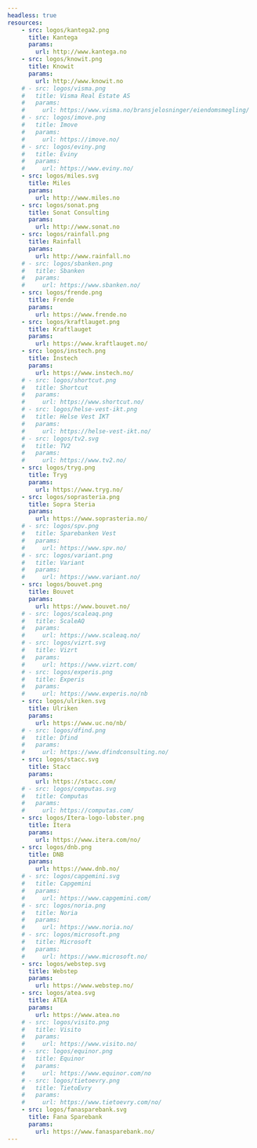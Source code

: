 ```yaml
---
headless: true
resources:
    - src: logos/kantega2.png
      title: Kantega
      params:
        url: http://www.kantega.no
    - src: logos/knowit.png
      title: Knowit
      params:
        url: http://www.knowit.no
    # - src: logos/visma.png
    #   title: Visma Real Estate AS
    #   params:
    #     url: https://www.visma.no/bransjelosninger/eiendomsmegling/
    # - src: logos/imove.png
    #   title: Imove
    #   params:
    #     url: https://imove.no/
    # - src: logos/eviny.png
    #   title: Eviny
    #   params:
    #     url: https://www.eviny.no/
    - src: logos/miles.svg
      title: Miles
      params:
        url: http://www.miles.no
    - src: logos/sonat.png
      title: Sonat Consulting
      params:
        url: http://www.sonat.no
    - src: logos/rainfall.png
      title: Rainfall
      params:
        url: http://www.rainfall.no
    # - src: logos/sbanken.png
    #   title: Sbanken
    #   params:
    #     url: https://www.sbanken.no/
    - src: logos/frende.png
      title: Frende
      params:
        url: https://www.frende.no
    - src: logos/kraftlauget.png
      title: Kraftlauget
      params:
        url: https://www.kraftlauget.no/
    - src: logos/instech.png
      title: Instech
      params:
        url: https://www.instech.no/
    # - src: logos/shortcut.png
    #   title: Shortcut
    #   params:
    #     url: https://www.shortcut.no/
    # - src: logos/helse-vest-ikt.png
    #   title: Helse Vest IKT
    #   params:
    #     url: https://helse-vest-ikt.no/
    # - src: logos/tv2.svg
    #   title: TV2
    #   params:
    #     url: https://www.tv2.no/
    - src: logos/tryg.png
      title: Tryg
      params:
        url: https://www.tryg.no/
    - src: logos/soprasteria.png
      title: Sopra Steria
      params:
        url: https://www.soprasteria.no/
    # - src: logos/spv.png
    #   title: Sparebanken Vest
    #   params:
    #     url: https://www.spv.no/
    # - src: logos/variant.png
    #   title: Variant
    #   params:
    #     url: https://www.variant.no/
    - src: logos/bouvet.png
      title: Bouvet
      params:
        url: https://www.bouvet.no/
    # - src: logos/scaleaq.png
    #   title: ScaleAQ
    #   params:
    #     url: https://www.scaleaq.no/
    # - src: logos/vizrt.svg
    #   title: Vizrt
    #   params:
    #     url: https://www.vizrt.com/
    # - src: logos/experis.png
    #   title: Experis
    #   params:
    #     url: https://www.experis.no/nb
    - src: logos/ulriken.svg
      title: Ulriken
      params:
        url: https://www.uc.no/nb/
    # - src: logos/dfind.png
    #   title: Dfind
    #   params:
    #     url: https://www.dfindconsulting.no/
    - src: logos/stacc.svg
      title: Stacc
      params:
        url: https://stacc.com/
    # - src: logos/computas.svg
    #   title: Computas
    #   params:
    #     url: https://computas.com/
    - src: logos/Itera-logo-lobster.png
      title: Itera
      params:
        url: https://www.itera.com/no/
    - src: logos/dnb.png
      title: DNB
      params:
        url: https://www.dnb.no/
    # - src: logos/capgemini.svg
    #   title: Capgemini
    #   params:
    #     url: https://www.capgemini.com/
    # - src: logos/noria.png
    #   title: Noria
    #   params:
    #     url: https://www.noria.no/
    # - src: logos/microsoft.png
    #   title: Microsoft
    #   params:
    #     url: https://www.microsoft.no/
    - src: logos/webstep.svg
      title: Webstep
      params:
        url: https://www.webstep.no/
    - src: logos/atea.svg
      title: ATEA
      params:
        url: https://www.atea.no
    # - src: logos/visito.png
    #   title: Visito
    #   params:
    #     url: https://www.visito.no/
    # - src: logos/equinor.png
    #   title: Equinor
    #   params:
    #     url: https://www.equinor.com/no
    # - src: logos/tietoevry.png
    #   title: TietoEvry
    #   params:
    #     url: https://www.tietoevry.com/no/
    - src: logos/fanasparebank.svg
      title: Fana Sparebank
      params:
        url: https://www.fanasparebank.no/
---
```

